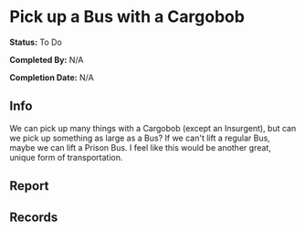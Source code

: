 # Pick up a Bus with a Cargobob

**Status:** To Do

**Completed By:** N/A

**Completion Date:** N/A


## Info
We can pick up many things with a Cargobob (except an Insurgent), but can we pick up something as large as a Bus? If we can't lift a regular Bus, maybe we can lift a Prison Bus. I feel like this would be another great, unique form of transportation. 

## Report


## Records